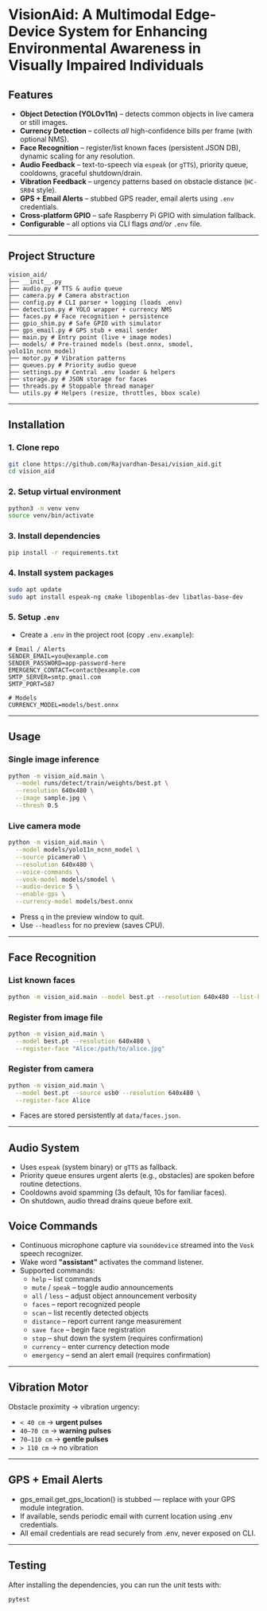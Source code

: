 # VisionAid: A Multimodal Edge-Device System for Enhancing Environmental Awareness in Visually Impaired Individuals

 ## Features

- **Object Detection (YOLOv11n)** – detects common objects in live camera or still images.
- **Currency Detection** – collects *all* high-confidence bills per frame (with optional NMS).
- **Face Recognition** – register/list known faces (persistent JSON DB), dynamic scaling for any resolution.
- **Audio Feedback** – text-to-speech via `espeak` (or `gTTS`), priority queue, cooldowns, graceful shutdown/drain.
- **Vibration Feedback** – urgency patterns based on obstacle distance (`HC-SR04` style).
- **GPS + Email Alerts** – stubbed GPS reader, email alerts using `.env` credentials.
- **Cross-platform GPIO** – safe Raspberry Pi GPIO with simulation fallback.
- **Configurable** – all options via CLI flags *and/or* `.env` file.

---

## Project Structure
```
vision_aid/
├── __init__.py
├── audio.py # TTS & audio queue
├── camera.py # Camera abstraction
├── config.py # CLI parser + logging (loads .env)
├── detection.py # YOLO wrapper + currency NMS
├── faces.py # Face recognition + persistence
├── gpio_shim.py # Safe GPIO with simulator
├── gps_email.py # GPS stub + email sender
├── main.py # Entry point (live + image modes)
├── models/ # Pre-trained models (best.onnx, smodel, yolo11n_ncnn_model)
├── motor.py # Vibration patterns
├── queues.py # Priority audio queue
├── settings.py # Central .env loader & helpers
├── storage.py # JSON storage for faces
├── threads.py # Stoppable thread manager
└── utils.py # Helpers (resize, throttles, bbox scale)
```
---

## Installation

### 1. Clone repo
```bash
git clone https://github.com/Rajvardhan-Desai/vision_aid.git
cd vision_aid
```
### 2. Setup virtual environment
```bash
python3 -m venv venv
source venv/bin/activate
```
### 3. Install dependencies
```bash
pip install -r requirements.txt
```
### 4. Install system packages
```bash
sudo apt update
sudo apt install espeak-ng cmake libopenblas-dev libatlas-base-dev
```
### 5. Setup `.env`
- Create a `.env` in the project root (copy `.env.example`):
```env
# Email / Alerts
SENDER_EMAIL=you@example.com
SENDER_PASSWORD=app-password-here
EMERGENCY_CONTACT=contact@example.com
SMTP_SERVER=smtp.gmail.com
SMTP_PORT=587

# Models
CURRENCY_MODEL=models/best.onnx
```
--- 

## Usage
### Single image inference
```bash
python -m vision_aid.main \
  --model runs/detect/train/weights/best.pt \
  --resolution 640x480 \
  --image sample.jpg \
  --thresh 0.5
```
### Live camera mode
```bash
python -m vision_aid.main \
  --model models/yolo11n_ncnn_model \
  --source picamera0 \
  --resolution 640x480 \
  --voice-commands \
  --vosk-model models/smodel \
  --audio-device 5 \
  --enable-gps \
  --currency-model models/best.onnx
```
-  Press `q` in the preview window to quit.
-  Use `--headless` for no preview (saves CPU).

---

## Face Recognition

### List known faces
```bash
python -m vision_aid.main --model best.pt --resolution 640x480 --list-known-faces
```
### Register from image file
```bash
python -m vision_aid.main \
  --model best.pt --resolution 640x480 \
  --register-face "Alice:/path/to/alice.jpg"
```
### Register from camera
```bash
python -m vision_aid.main \
  --model best.pt --source usb0 --resolution 640x480 \
  --register-face Alice
```
- Faces are stored persistently at `data/faces.json`.

---

## Audio System
- Uses `espeak` (system binary) or `gTTS` as fallback.
- Priority queue ensures urgent alerts (e.g., obstacles) are spoken before routine detections.
- Cooldowns avoid spamming (3s default, 10s for familiar faces).
- On shutdown, audio thread drains queue before exit.

## Voice Commands
- Continuous microphone capture via `sounddevice` streamed into the `Vosk` speech recognizer.
- Wake word **"assistant"** activates the command listener.
- Supported commands:
  - `help` – list commands
  - `mute` / `speak` – toggle audio announcements
  - `all` / `less` – adjust object announcement verbosity
  - `faces` – report recognized people
  - `scan` – list recently detected objects
  - `distance` – report current range measurement
  - `save face` – begin face registration
  - `stop` – shut down the system (requires confirmation)
  - `currency` – enter currency detection mode
  - `emergency` – send an alert email (requires confirmation)
---

## Vibration Motor

Obstacle proximity → vibration urgency:

- `< 40 cm` → **urgent pulses**
- `40–70 cm` → **warning pulses**
- `70–110 cm` → **gentle pulses**
- `> 110 cm` → no vibration

--- 

## GPS + Email Alerts

- gps_email.get_gps_location() is stubbed — replace with your GPS module integration.
- If available, sends periodic email with current location using .env credentials.
- All email credentials are read securely from .env, never exposed on CLI.

---

## Testing

After installing the dependencies, you can run the unit tests with:

```bash
pytest
```

